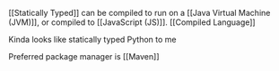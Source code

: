 [[Statically Typed]] can be compiled to run on a [[Java Virtual Machine (JVM)]], or compiled to [[JavaScript (JS)]]. [[Compiled Language]]

Kinda looks like statically typed Python to me

Preferred package manager is [[Maven]]